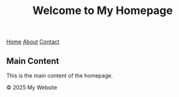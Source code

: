 <!DOCTYPE html>
<html>
<head>
    <link rel="stylesheet" href="styles.css">
</head>
<body>
    <header>
        <h1>Welcome to My Homepage</h1>
    </header>
    <nav>
        <a href="#home">Home</a>
        <a href="#about">About</a>
        <a href="#contact">Contact</a>
    </nav>
    <main>
        <h2>Main Content</h2>
        <p>This is the main content of the homepage.</p>
    </main>
    <footer>
        <p>&copy; 2025 My Website</p>
    </footer>
</body>
</html>
